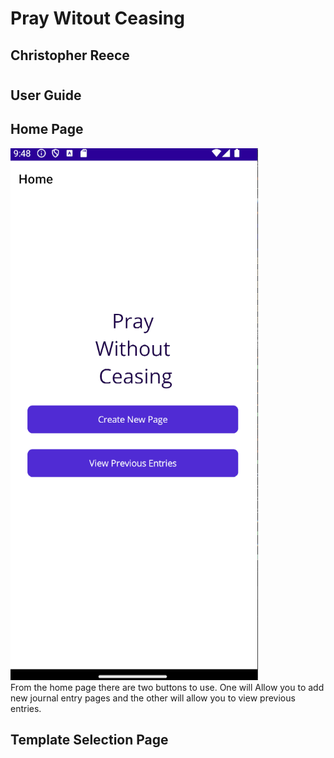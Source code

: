 # Pray Witout Ceasing
## Christopher Reece
#
#
## User Guide
## Home Page
<picture>
<img alt = "Pray Without Ceasing Home Page" src = "PWC Home Page.png">
</picture><br>
From the home page there are two buttons to use. One will Allow you to add new journal entry pages and the other will allow you to view previous entries.<br>  

## Template Selection Page
